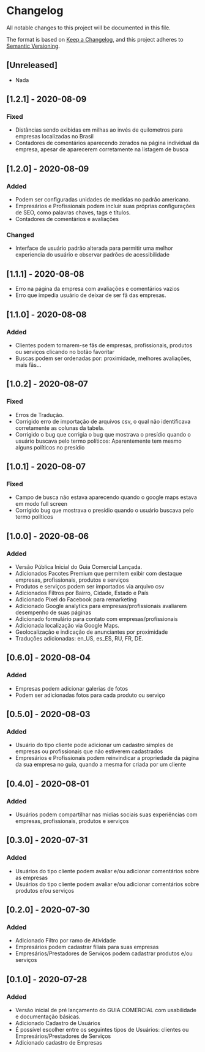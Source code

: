 # Changelog

All notable changes to this project will be documented in this file.

The format is based on [Keep a Changelog](https://keepachangelog.com/en/1.0.0/),
and this project adheres to [Semantic Versioning](https://semver.org/spec/v2.0.0.html).

## [Unreleased]

- Nada

## [1.2.1] - 2020-08-09

### Fixed

- Distâncias sendo exibidas em milhas ao invés de quilometros para empresas localizadas no Brasil
- Contadores de comentários aparecendo zerados na página individual da empresa, apesar de aparecerem corretamente na listagem de busca

## [1.2.0] - 2020-08-09

### Added

- Podem ser configuradas unidades de medidas no padrão americano.
- Empresários e Profissionais podem incluir suas próprias configurações de SEO, como palavras chaves, tags e títulos.
- Contadores de comentários e avaliações

### Changed

- Interface de usuário padrão alterada para permitir uma melhor experiencia do usuário e observar padrões de acessibilidade

## [1.1.1] - 2020-08-08

- Erro na página da empresa com avaliações e comentários vazios
- Erro que impedia usuário de deixar de ser fã das empresas.

## [1.1.0] - 2020-08-08

### Added

- Clientes podem tornarem-se fãs de empresas, profissionais, produtos ou serviços clicando no botão favoritar
- Buscas podem ser ordenadas por: proximidade, melhores avaliações, mais fãs...

## [1.0.2] - 2020-08-07

### Fixed

- Erros de Tradução.
- Corrigido erro de importação de arquivos csv, o qual não identificava corretamente as colunas da tabela.
- Corrigido o bug que corrigia o bug que mostrava o presídio quando o usuário buscava pelo termo políticos: Aparentemente tem mesmo alguns políticos no presídio

## [1.0.1] - 2020-08-07

### Fixed

- Campo de busca não estava aparecendo quando o google maps estava em modo full screen
- Corrigido bug que mostrava o presídio quando o usuário buscava pelo termo políticos

## [1.0.0] - 2020-08-06

### Added

- Versão Pública Inicial do Guia Comercial Lançada.
- Adicionados Pacotes Premium que permitem exibir com destaque empresas, profissionais, produtos e serviços
- Produtos e serviços podem ser importados via arquivo csv
- Adicionados Filtros por Bairro, Cidade, Estado e País
- Adicionado Pixel do Facebook para remarketing
- Adicionado Google analytics para empresas/profissionais avaliarem desempenho de suas páginas
- Adicionado formulário para contato com empresas/profissionais
- Adicionada localização via Google Maps.
- Geolocalização e indicação de anunciantes por proximidade
- Traduções adicionadas: en_US, es_ES, RU, FR, DE.

## [0.6.0] - 2020-08-04

### Added

- Empresas podem adicionar galerias de fotos
- Podem ser adicionadas fotos para cada produto ou serviço

## [0.5.0] - 2020-08-03

### Added

- Usuário do tipo cliente pode adicionar um cadastro simples de empresas ou profissionais que não estiverem cadastrados
- Empresários e Profissionais podem reinvindicar a propriedade da página da sua empresa no guia, quando a mesma for criada por um cliente

## [0.4.0] - 2020-08-01

### Added

- Usuários podem compartilhar nas midias sociais suas experiências com empresas, profissionais, produtos e serviços

## [0.3.0] - 2020-07-31

### Added

- Usuários do tipo cliente podem avaliar e/ou adicionar comentários sobre as empresas
- Usuários do tipo cliente podem avaliar e/ou adicionar comentários sobre produtos e/ou serviços

## [0.2.0] - 2020-07-30

### Added

- Adicionado Filtro por ramo de Atividade
- Empresários podem cadastrar filiais para suas empresas
- Empresários/Prestadores de Serviços podem cadastrar produtos e/ou serviços

## [0.1.0] - 2020-07-28

### Added

- Versão inicial de pré lançamento do GUIA COMERCIAL com usabilidade e documentação básicas.
- Adicionado Cadastro de Usuários
- É possível escolher entre os seguintes tipos de Usuários: clientes ou Empresários/Prestadores de Serviços
- Adicionado cadastro de Empresas
